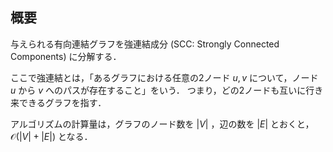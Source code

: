## 概要

与えられる有向連結グラフを強連結成分 (SCC: Strongly Connected Components) に分解する．

ここで強連結とは，「あるグラフにおける任意の2ノード $u, v$ について，ノード $u$ から $v$ へのパスが存在すること」をいう．
つまり，どの2ノードも互いに行き来できるグラフを指す．

アルゴリズムの計算量は，グラフのノード数を $\lvert V \rvert$ ，辺の数を $\lvert E \rvert$ とおくと，$\mathcal{O}(\lvert V \rvert + \lvert E \rvert)$ となる．
